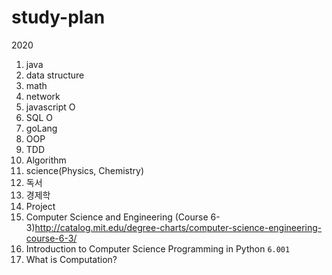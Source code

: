 # study-plan
2020
 1. java
 2. data structure
 3. math
 4. network
 5. javascript O
 6. SQL O
 7. goLang
 8. OOP
 9. TDD
 10. Algorithm
 11. science(Physics, Chemistry)
 12. 독서
 13. 경제학
 14. Project
 15. Computer Science and Engineering (Course 6-3)<http://catalog.mit.edu/degree-charts/computer-science-engineering-course-6-3/>
  1. 	Introduction to Computer Science Programming in Python ``6.001``
   1.  What is Computation?
